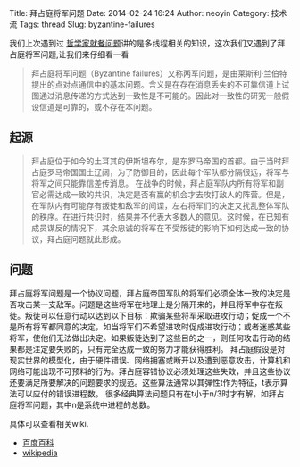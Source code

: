 Title: 拜占庭将军问题
Date: 2014-02-24 16:24
Author: neoyin
Category: 技术流
Tags: thread
Slug: byzantine-failures

我们上次遇到过
[哲学家就餐问题](http://www.floatinglife.cn/%E7%94%A8%E5%A4%9A%E7%BA%BF%E7%A8%8B%E8%A7%A3%E5%86%B3%E5%93%B2%E5%AD%A6%E5%AE%B6%E5%B0%B1%E9%A4%90%E9%97%AE%E9%A2%98)讲的是多线程相关的知识，这次我们又遇到了拜占庭将军问题,让我们来仔细看一看

> 拜占庭将军问题（Byzantine failures）又称两军问题，是由莱斯利·兰伯特提出的点对点通信中的基本问题。含义是在存在消息丢失的不可靠信道上试图通过消息传递的方式达到一致性是不可能的。因此对一致性的研究一般假设信道是可靠的，或不存在本问题。

起源
----

> 拜占庭位于如今的土耳其的伊斯坦布尔，是东罗马帝国的首都。由于当时拜占庭罗马帝国国土辽阔，为了防御目的，因此每个军队都分隔很远，将军与将军之间只能靠信差传消息。
> 在战争的时候，拜占庭军队内所有将军和副官必需达成一致的共识，决定是否有赢的机会才去攻打敌人的阵营。但是，在军队内有可能存有叛徒和敌军的间谍，左右将军们的决定又扰乱整体军队的秩序。在进行共识时，结果并不代表大多数人的意见。这时候，在已知有成员谋反的情况下，其余忠诚的将军在不受叛徒的影响下如何达成一致的协议，拜占庭问题就此形成。

<!--more-->

问题
----

拜占庭将军问题是一个协议问题，拜占庭帝国军队的将军们必须全体一致的决定是否攻击某一支敌军。问题是这些将军在地理上是分隔开来的，并且将军中存在叛徒。叛徒可以任意行动以达到以下目标：欺骗某些将军采取进攻行动；促成一个不是所有将军都同意的决定，如当将军们不希望进攻时促成进攻行动；或者迷惑某些将军，使他们无法做出决定。如果叛徒达到了这些目的之一，则任何攻击行动的结果都是注定要失败的，只有完全达成一致的努力才能获得胜利。
拜占庭假设是对现实世界的模型化，由于硬件错误、网络拥塞或断开以及遭到恶意攻击，计算机和网络可能出现不可预料的行为。拜占庭容错协议必须处理这些失效，并且这些协议还要满足所要解决的问题要求的规范。这些算法通常以其弹性t作为特征，t表示算法可以应付的错误进程数。
很多经典算法问题只有在t小于n/3时才有解，如拜占庭将军问题，其中n是系统中进程的总数。

具体可以查看相关wiki.

- [百度百科](http://baike.baidu.com/link?url=kPpcEWGlCRnTYqbrSdIGQOJ2g2zj8rxdhOGRpex9XVL_LoRka5GMVaMhDuKvLUr-u_nDztQThKNoDBPZY08nXa)
- [wikipedia](http://zh.wikipedia.org/zh-cn/%E6%8B%9C%E5%8D%A0%E5%BA%AD%E5%B0%86%E5%86%9B%E9%97%AE%E9%A2%98)
